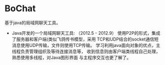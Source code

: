 BoChat
======

基于java的局域网聊天工具。

*  Java开发的一个局域网聊天工具: （2012.5 - 2012.9）
     使用P2P的形式，集成了服务器和客户端(类似飞鸽传书模型，采用     TCP和UDP结合的socket通信短消息使用UDP传输，文件则使用TCP传输。   学习利用java面向对象的优点，主线程负责管理组织及等待连接消息等，
	 收到信息则由客户端类线程自己处理，熟悉使用多线程，对Java图形界面
	 与主程序交互也更了解了。
